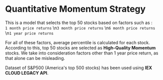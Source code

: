 # Quantitative Momentum Strategy

This is a model that selects the top 50 stocks based on factors such as :
<br>`1 month price returns`
\n`3 month price returns`
\n`6 month price returns`
\n`1 year price returns`

For all of these factors, average percentile is calculated for each stock.
According to this, top 50 stocks are selected as **High-Quality Momentum** stocks.
We take into consideration factors other than 1 year price return, as that alone can be misleading.

Dataset of S&P500 (America's top 500 stocks) has been used using **IEX CLOUD LEGACY API**.
